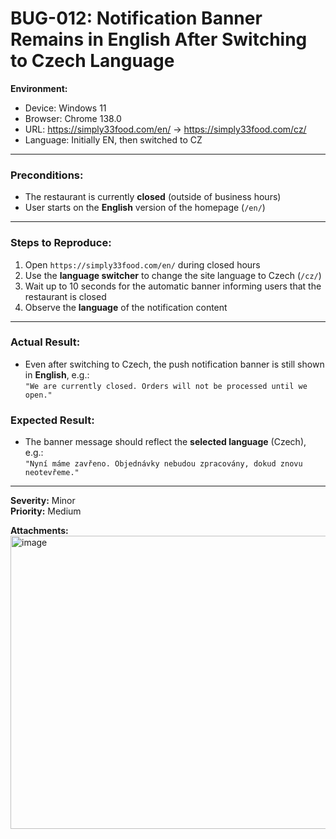 # BUG-012: Notification Banner Remains in English After Switching to Czech Language

**Environment:**
- Device: Windows 11  
- Browser: Chrome 138.0  
- URL: https://simply33food.com/en/ → https://simply33food.com/cz/  
- Language: Initially EN, then switched to CZ  

---

### Preconditions:
- The restaurant is currently **closed** (outside of business hours)  
- User starts on the **English** version of the homepage (`/en/`)

---

### Steps to Reproduce:
1. Open `https://simply33food.com/en/` during closed hours  
2. Use the **language switcher** to change the site language to Czech (`/cz/`)  
3. Wait up to 10 seconds for the automatic banner informing users that the restaurant is closed  
4. Observe the **language** of the notification content

---

### Actual Result:
- Even after switching to Czech, the push notification banner is still shown in **English**, e.g.:  
  `"We are currently closed. Orders will not be processed until we open."`

### Expected Result:
- The banner message should reflect the **selected language** (Czech), e.g.:  
  `"Nyní máme zavřeno. Objednávky nebudou zpracovány, dokud znovu neotevřeme."`

---

**Severity:** Minor  
**Priority:** Medium  

**Attachments:** <br> <img width="944" height="469" alt="image" src="https://github.com/user-attachments/assets/7ce71922-25ae-45e1-ae15-b30d87e3501f" />

